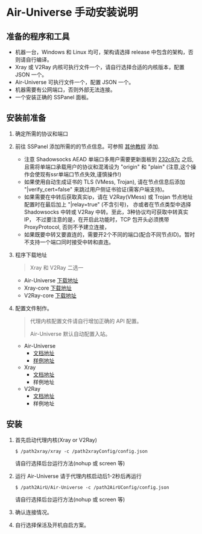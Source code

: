 # Air-Universe 手动安装说明

## 准备的程序和工具
- 机器一台，Windows 和 Linux 均可，架构请选择 release 中包含的架构，否则请自行编译。
- Xray 或 V2Ray 内核可执行文件一个，请自行选择合适的内核版本，配置 JSON 一个。
- Air-Universe 可执行文件一个，配置 JSON 一个。
- 机器需要有公网端口，否则外部无法连接。
- 一个安装正确的 SSPanel 面板。

## 安装前准备
1. 确定所需的协议和端口
   

2. 前往 SSPanel 添加所需的的节点信息。可参照 [其他教程](https://soga.vaxilu.com/soga-v2ray/sspanel-v2ray) 添加.
    - 注意 Shadowsocks AEAD 单端口多用户需要更新面板到
      [232c87c](https://github.com/Anankke/SSPanel-Uim/commit/232c87c0ff80d0118249d9c0eb161f869e7f4c5d)
      之后, 且需将单端口承载用户的协议和混淆设为 "origin" 和 "plain" (注意,这个操作会使现有ssr单端口节点失效,谨慎操作!)
    - 如果使用自动生成证书的 TLS (VMess, Trojan), 请在节点信息后添加 "|verify_cert=false" 来跳过用户侧证书验证(需客户端支持)。
    - 如果需要在中转后获取真实ip，请在 V2Ray(VMess) 或 Trojan 节点地址配置时在最后加上 "|relay=true" (不含引号)，
      亦或者在节点类型中选择 Shadowsocks 中转或 V2Ray 中转。至此，3种协议均可获取中转真实IP， 不过要注意的是，在开启此功能时，TCP 包开头必须携带 ProxyProtocol, 否则不予建立连接，
    - 如果既要中转又要直连的，需要开2个不同的端口(配合不同节点ID)。暂时不支持一个端口同时接受中转和直连。
    

3. 程序下载地址
   >Xray 和 V2Ray 二选一
    - Air-Universe [下载地址](https://github.com/crossfw/Air-Universe/releases)
    - Xray-core [下载地址](https://github.com/XTLS/Xray-core/releases)
    - V2Ray-core [下载地址](https://github.com/v2fly/v2ray-core/releases/tag/v4.34.0)
    

4. 配置文件制作。
   >代理内核配置文件请自行增加正确的 API 配置。
   > 
   > Air-Universe 默认自动配置入站。
    - Air-Universe
        - [文档地址](https://github.com/crossfw/Air-Universe/blob/master/docs/Doc_cn.md)
        - [样例地址](https://github.com/crossfw/Air-Universe/tree/master/configs/Air-Universe_json)
    - Xray
        - [文档地址](https://xtls.github.io/guide/document/)
        - 样例地址
    - V2Ray
        - [文档地址](https://www.v2fly.org/config/overview.html)
        - 样例地址
    
## 安装
1. 首先启动代理内核(Xray or V2Ray)
    ```shell
    $ /path2xray/xray -c /path2xrayConfig/config.json
    ```
    请自行选择后台运行方法(nohup 或 screen 等)
    

2. 运行 Air-Universe 
   请于代理内核启动后1-2秒后再运行
    ```shell
    $ /path2AirU/Air-Universe -c /path2AirUConfig/config.json
    ```
   请自行选择后台运行方法(nohup 或 screen 等)


3. 确认连接情况。

4. 自行选择保活及开机自启方案。

